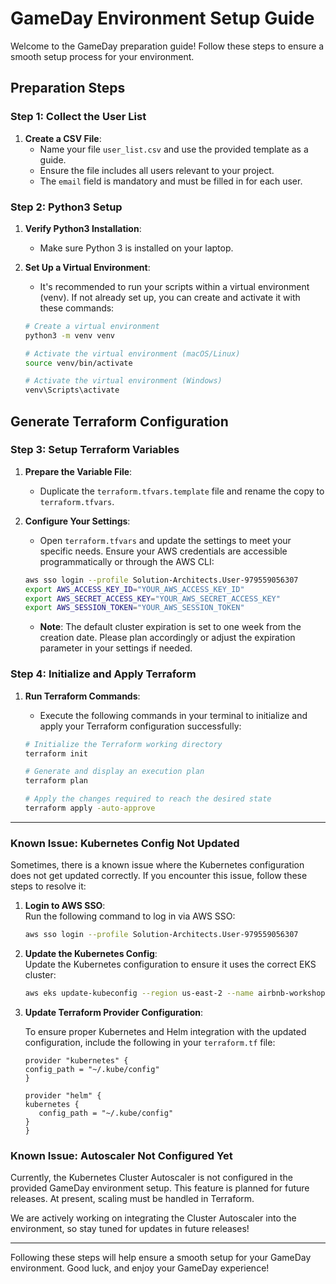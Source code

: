 # GameDay Environment Setup Guide

Welcome to the GameDay preparation guide! Follow these steps to ensure a smooth setup process for your environment.

## Preparation Steps

### Step 1: Collect the User List

1. **Create a CSV File**: 
   - Name your file `user_list.csv` and use the provided template as a guide.
   - Ensure the file includes all users relevant to your project.
   - The `email` field is mandatory and must be filled in for each user.

### Step 2: Python3 Setup

1. **Verify Python3 Installation**:
   - Make sure Python 3 is installed on your laptop.
   
2. **Set Up a Virtual Environment**:
   - It's recommended to run your scripts within a virtual environment (venv). If not already set up, you can create and activate it with these commands:

   ```bash
   # Create a virtual environment
   python3 -m venv venv

   # Activate the virtual environment (macOS/Linux)
   source venv/bin/activate

   # Activate the virtual environment (Windows)
   venv\Scripts\activate
   ```

## Generate Terraform Configuration

### Step 3: Setup Terraform Variables

1. **Prepare the Variable File**:
   - Duplicate the `terraform.tfvars.template` file and rename the copy to `terraform.tfvars`.

2. **Configure Your Settings**:
   - Open `terraform.tfvars` and update the settings to meet your specific needs. Ensure your AWS credentials are accessible programmatically or through the AWS CLI:

   ```bash
   aws sso login --profile Solution-Architects.User-979559056307
   export AWS_ACCESS_KEY_ID="YOUR_AWS_ACCESS_KEY_ID"
   export AWS_SECRET_ACCESS_KEY="YOUR_AWS_SECRET_ACCESS_KEY"
   export AWS_SESSION_TOKEN="YOUR_AWS_SESSION_TOKEN"
   ```
  
   - **Note**: The default cluster expiration is set to one week from the creation date. Please plan accordingly or adjust the expiration parameter in your settings if needed.  

### Step 4: Initialize and Apply Terraform

1. **Run Terraform Commands**:
   - Execute the following commands in your terminal to initialize and apply your Terraform configuration successfully:

   ```bash
   # Initialize the Terraform working directory
   terraform init

   # Generate and display an execution plan
   terraform plan

   # Apply the changes required to reach the desired state
   terraform apply -auto-approve
   ```

---

### Known Issue: Kubernetes Config Not Updated  

Sometimes, there is a known issue where the Kubernetes configuration does not get updated correctly. If you encounter this issue, follow these steps to resolve it:

1. **Login to AWS SSO**:  
   Run the following command to log in via AWS SSO:  
   ```bash
   aws sso login --profile Solution-Architects.User-979559056307
   ```

2. **Update the Kubernetes Config**:  
   Update the Kubernetes configuration to ensure it uses the correct EKS cluster:  
   ```bash
   aws eks update-kubeconfig --region us-east-2 --name airbnb-workshop-eks --profile Solution-Architects.User-979559056307
   ```

3. **Update Terraform Provider Configuration**:

   To ensure proper Kubernetes and Helm integration with the updated configuration, include the following in your `terraform.tf` file:

   ```hcl
   provider "kubernetes" {
   config_path = "~/.kube/config"
   }

   provider "helm" {
   kubernetes {
      config_path = "~/.kube/config"
   }
   }
   ```

### Known Issue: Autoscaler Not Configured Yet

Currently, the Kubernetes Cluster Autoscaler is not configured in the provided GameDay environment setup. This feature is planned for future releases. At present, scaling must be handled in Terraform.

We are actively working on integrating the Cluster Autoscaler into the environment, so stay tuned for updates in future releases!

---

Following these steps will help ensure a smooth setup for your GameDay environment. Good luck, and enjoy your GameDay experience!
